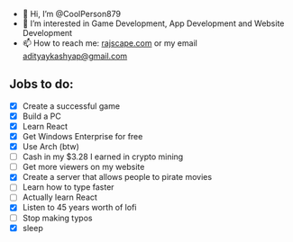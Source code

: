 - 👋 Hi, I’m @CoolPerson879
- 👀 I’m interested in Game Development, App Development and Website Development
- 📫 How to reach me: [rajscape.com](https://rajscape.com) or my email [adityaykashyap@gmail.com](mailto:adityaykashyap@gmail.com)

<!---
CoolPerson879/CoolPerson879 is a ✨ special ✨ repository because its `README.md` (this file) appears on your GitHub profile.
You can click the Preview link to take a look at your changes.
--->
## Jobs  to do:

- [X] Create a successful game
- [X] Build a PC
- [X] Learn React
- [X] Get Windows Enterprise for free
- [X] Use Arch (btw)
- [ ] Cash in my $3.28 I earned in crypto mining
- [ ] Get more viewers on my website
- [X] Create a server that allows people to pirate movies
- [ ] Learn how to type faster
- [ ] Actually learn React
- [X] Listen to 45 years worth of lofi
- [ ] Stop making typos
- [X] sleep
